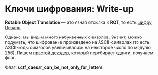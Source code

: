 # Ключи шифрования: Write-up

**Rotable Object Translation** — это явная отсылка к **ROT**, то есть [шифру Цезаря](https://ru.wikipedia.org/wiki/Шифр_Цезаря).

Однако, мы видим много небуквенных символов. Значит, можно подумать, что шифрование произведено на ASCII-символах (то есть 
ASCII-коды символов увеличивались на некоторое число по модулю 256). Пишем [простой декодер](private/solve.py), который 
перебирает сдвиги, получаем флаг.

Флаг: **uctf_caesar_can_be_not_only_for_letters**
